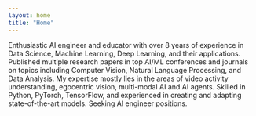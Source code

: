 ```yaml
---
layout: home
title: "Home"
---
```


Enthusiastic AI engineer and educator with over 8 years of experience in Data Science, Machine Learning, Deep Learning, and their applications. Published multiple research papers in top AI/ML conferences and journals on topics including Computer Vision, Natural Language Processing, and Data Analysis. My expertise mostly lies in the areas of video activity understanding, egocentric vision, multi-modal AI and AI agents. Skilled in Python, PyTorch, TensorFlow, and experienced in creating and adapting state-of-the-art models. Seeking AI engineer positions. 
